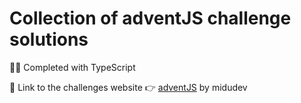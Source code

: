 # Collection of adventJS challenge solutions

👨‍💻 Completed with TypeScript

🎄 Link to the challenges website 👉 [adventJS](https://adventjs.dev/) by midudev